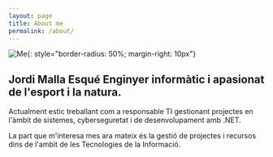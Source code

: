 ```yaml
---
layout: page
title: About me
permalink: /about/
---
```

![Me](https://avatars1.githubusercontent.com/u/48735113?v=2&s=200#thumbnail){: style="border-radius: 50%; margin-right: 10px"} 
<h2>Jordi Malla Esqué Enginyer informàtic i apasionat de l'esport i la natura.</h2>

<p>Actualment estic treballant com a responsable TI gestionant projectes en l'àmbit de sistemes, cyberseguretat i de desenvolupament amb .NET.</p> 

<p>La part que m'interesa mes ara mateix és la gestió de projectes i recursos dins de l'ambit de les Tecnologies de la Informació.</p>
